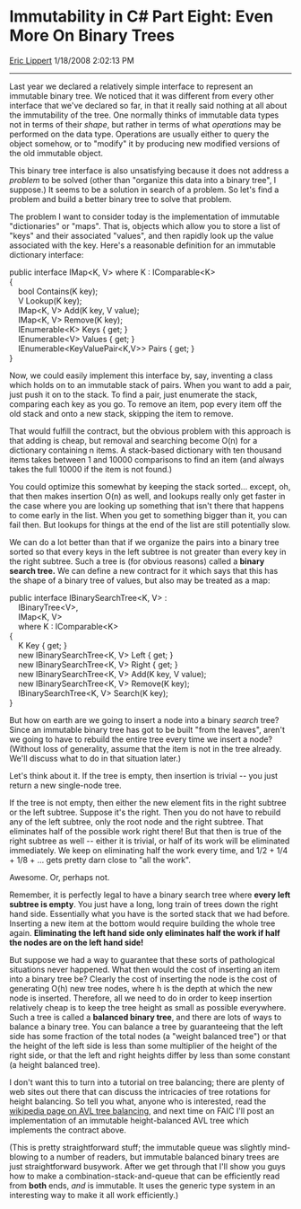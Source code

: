 # Immutability in C\# Part Eight: Even More On Binary Trees

[Eric Lippert](https://social.msdn.microsoft.com/profile/Eric%20Lippert) 1/18/2008 2:02:13 PM

-----

Last year we declared a relatively simple interface to represent an immutable binary tree. We noticed that it was different from every other interface that we've declared so far, in that it really said nothing at all about the immutability of the tree. One normally thinks of immutable data types not in terms of their *shape*, but rather in terms of what *operations* may be performed on the data type. Operations are usually either to query the object somehow, or to "modify" it by producing new modified versions of the old immutable object.

This binary tree interface is also unsatisfying because it does not address a *problem* to be solved (other than "organize this data into a binary tree", I suppose.) It seems to be a solution in search of a problem. So let's find a problem and build a better binary tree to solve that problem.

The problem I want to consider today is the implementation of immutable "dictionaries" or "maps". That is, objects which allow you to store a list of "keys" and their associated "values", and then rapidly look up the value associated with the key. Here's a reasonable definition for an immutable dictionary interface:

 

public interface IMap\<K, V\> where K : IComparable\<K\>  
{  
    bool Contains(K key);  
    V Lookup(K key);  
    IMap\<K, V\> Add(K key, V value);  
    IMap\<K, V\> Remove(K key);  
    IEnumerable\<K\> Keys { get; }  
    IEnumerable\<V\> Values { get; }  
    IEnumerable\<KeyValuePair\<K,V\>\> Pairs { get; }  
}

Now, we could easily implement this interface by, say, inventing a class which holds on to an immutable stack of pairs. When you want to add a pair, just push it on to the stack. To find a pair, just enumerate the stack, comparing each key as you go. To remove an item, pop every item off the old stack and onto a new stack, skipping the item to remove.

That would fulfill the contract, but the obvious problem with this approach is that adding is cheap, but removal and searching become O(n) for a dictionary containing n items. A stack-based dictionary with ten thousand items takes between 1 and 10000 comparisons to find an item (and always takes the full 10000 if the item is not found.)

You could optimize this somewhat by keeping the stack sorted... except, oh, that then makes insertion O(n) as well, and lookups really only get faster in the case where you are looking up something that isn't there that happens to come early in the list. When you get to something bigger than it, you can fail then. But lookups for things at the end of the list are still potentially slow.

We can do a lot better than that if we organize the pairs into a binary tree sorted so that every keys in the left subtree is not greater than every key in the right subtree. Such a tree is (for obvious reasons) called a **binary search tree.** We can define a new contract for it which says that this has the shape of a binary tree of values, but also may be treated as a map:

 

public interface IBinarySearchTree\<K, V\> :  
    IBinaryTree\<V\>,  
    IMap\<K, V\>  
    where K : IComparable\<K\>  
{  
    K Key { get; }  
    new IBinarySearchTree\<K, V\> Left { get; }  
    new IBinarySearchTree\<K, V\> Right { get; }  
    new IBinarySearchTree\<K, V\> Add(K key, V value);  
    new IBinarySearchTree\<K, V\> Remove(K key);  
    IBinarySearchTree\<K, V\> Search(K key);  
}

But how on earth are we going to insert a node into a binary *search* tree? Since an immutable binary tree has got to be built "from the leaves", aren't we going to have to rebuild the entire tree every time we insert a node? (Without loss of generality, assume that the item is not in the tree already. We'll discuss what to do in that situation later.)

Let's think about it. If the tree is empty, then insertion is trivial -- you just return a new single-node tree.

If the tree is not empty, then either the new element fits in the right subtree or the left subtree. Suppose it's the right. Then you do not have to rebuild any of the left subtree, only the root node and the right subtree. That eliminates half of the possible work right there\! But that then is true of the right subtree as well -- either it is trivial, or half of its work will be eliminated immediately. We keep on eliminating half the work every time, and 1/2 + 1/4 + 1/8 + ... gets pretty darn close to "all the work".

Awesome. Or, perhaps not.

Remember, it is perfectly legal to have a binary search tree where **every left subtree is empty**. You just have a long, long train of trees down the right hand side. Essentially what you have is the sorted stack that we had before. Inserting a new item at the bottom would require building the whole tree again. **Eliminating the** **left hand side only eliminates half the work if half the nodes are on the left hand side\!**

But suppose we had a way to guarantee that these sorts of pathological situations never happened. What then would the cost of inserting an item into a binary tree be? Clearly the cost of inserting the node is the cost of generating O(h) new tree nodes, where h is the depth at which the new node is inserted. Therefore, all we need to do in order to keep insertion relatively cheap is to keep the tree height as small as possible everywhere. Such a tree is called a **balanced binary tree**, and there are lots of ways to balance a binary tree. You can balance a tree by guaranteeing that the left side has some fraction of the total nodes (a "weight balanced tree") or that the height of the left side is less than some multiplier of the height of the right side, or that the left and right heights differ by less than some constant (a height balanced tree).

I don't want this to turn into a tutorial on tree balancing; there are plenty of web sites out there that can discuss the intricacies of tree rotations for height balancing. So tell you what, anyone who is interested, read the [wikipedia page on AVL tree balancing](http://en.wikipedia.org/wiki/AVL_tree), and next time on FAIC I'll post an implementation of an immutable height-balanced AVL tree which implements the contract above.

(This is pretty straightforward stuff; the immutable queue was slightly mind-blowing to a number of readers, but immutable balanced binary trees are just straightforward busywork. After we get through that I'll show you guys how to make a combination-stack-and-queue that can be efficiently read from **both** ends, *and* is immutable. It uses the generic type system in an interesting way to make it all work efficiently.)

